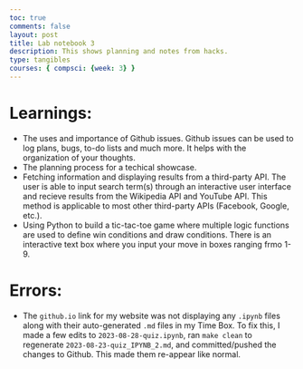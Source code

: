 ```yaml
---
toc: true
comments: false
layout: post
title: Lab notebook 3
description: This shows planning and notes from hacks.
type: tangibles
courses: { compsci: {week: 3} }
---
```


# Learnings:
- The uses and importance of Github issues. Github issues can be used to log plans, bugs, to-do lists and much more. It helps with the organization of your thoughts. 
- The planning process for a techical showcase.
- Fetching information and displaying results from a third-party API. The user is able to input search term(s) through an interactive user interface and recieve results from the Wikipedia API and YouTube API. This method is applicable to most other third-party APIs (Facebook, Google, etc.).
- Using Python to build a tic-tac-toe game where multiple logic functions are used to define win conditions and draw conditions. There is an interactive text box where you input your move in boxes ranging frmo 1-9.

# Errors:
- The `github.io` link for my website was not displaying any `.ipynb` files along with their auto-generated `.md` files in my Time Box. To fix this, I made a few edits to `2023-08-28-quiz.ipynb`, ran `make clean` to regenerate `2023-08-23-quiz_IPYNB_2.md`, and committed/pushed the changes to Github. This made them re-appear like normal.